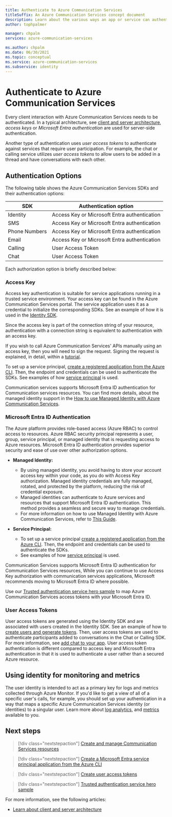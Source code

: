 ```yaml
---
title: Authenticate to Azure Communication Services
titleSuffix: An Azure Communication Services concept document
description: Learn about the various ways an app or service can authenticate to Communication Services.
author: tophpalmer

manager: chpalm
services: azure-communication-services

ms.author: chpalm
ms.date: 06/30/2021
ms.topic: conceptual
ms.service: azure-communication-services
ms.subservice: identity
---
```


# Authenticate to Azure Communication Services

Every client interaction with Azure Communication Services needs to be authenticated. In a typical architecture, see [client and server architecture](./client-and-server-architecture.md), *access keys* or *Microsoft Entra authentication* are used for server-side authentication.

Another type of authentication uses *user access tokens* to authenticate against services that require user participation. For example, the chat or calling service utilizes *user access tokens* to allow users to be added in a thread and have conversations with each other.

## Authentication Options

The following table shows the Azure Communication Services SDKs and their authentication options:

| SDK    | Authentication option                               |
| ----------------- | ----------------------------------------------------|
| Identity          | Access Key or Microsoft Entra authentication               |
| SMS               | Access Key or Microsoft Entra authentication               |
| Phone Numbers     | Access Key or Microsoft Entra authentication               |
| Email             | Access Key or Microsoft Entra authentication               |
| Calling           | User Access Token                                   |
| Chat              | User Access Token                                   |

Each authorization option is briefly described below:

### Access Key

Access key authentication is suitable for service applications running in a trusted service environment. Your access key can be found in the Azure Communication Services portal. The service application uses it as a credential to initialize the corresponding SDKs. See an example of how it is used in the [Identity SDK](../quickstarts/identity/access-tokens.md). 

Since the access key is part of the connection string of your resource, authentication with a connection string is equivalent to authentication with an access key.

If you wish to call Azure Communication Services' APIs manually using an access key, then you will need to sign the request. Signing the request is explained, in detail, within a [tutorial](../tutorials/hmac-header-tutorial.md).

<a name='azure-ad-authentication'></a>



To set up a service principal, [create a registered application from the Azure CLI](../quickstarts/identity/service-principal.md?pivots=platform-azcli). Then, the endpoint and credentials can be used to authenticate the SDKs. See examples of how [service principal](../quickstarts/identity/service-principal.md) is used.

Communication services supports Microsoft Entra ID authentication for Communication services resources. You can find more details, about the managed identity support in the [How to use Managed Identity with Azure Communication Services](/azure/communication-services/how-tos/managed-identity).





### Microsoft Entra ID Authentication

The Azure platform provides role-based access (Azure RBAC) to control access to resources. Azure RBAC security principal represents a user, group, service principal, or managed identity that is requesting access to Azure resources. Microsoft Entra ID authentication provides superior security and ease of use over other authorization options.

- **Managed Identity:**
  - By using managed identity, you avoid having to store your account access key within your code, as you do with Access Key authorization. Managed identity credentials are fully managed, rotated, and protected by the platform, reducing the risk of credential exposure.
  - Managed identities can authenticate to Azure services and resources that support Microsoft Entra ID authentication. This method provides a seamless and secure way to manage credentials.
  - For more information on how to use Managed Identity with Azure Communication Services, refer to [This Guide](/azure/communication-services/how-tos/managed-identity). 
  
  

- **Service Principal:**
  - To set up a service principal [create a registered application from the Azure CLI](../quickstarts/identity/service-principal.md?pivots=platform-azcli). Then, the endpoint and credentials can be used to authenticate the SDKs.
  - See examples of how [service principal](../quickstarts/identity/service-principal.md) is used.

Communication Services supports Microsoft Entra ID authentication for Communication Services resources, While you can continue to use Access Key authorization with communication services applications, Microsoft recommends moving to Microsoft Entra ID where possible.


Use our [Trusted authentication service hero sample](../samples/trusted-auth-sample.md) to map Azure Communication Services access tokens with your Microsoft Entra ID.

### User Access Tokens

User access tokens are generated using the Identity SDK and are associated with users created in the Identity SDK. See an example of how to [create users and generate tokens](../quickstarts/identity/access-tokens.md). Then, user access tokens are used to authenticate participants added to conversations in the Chat or Calling SDK. For more information, see [add chat to your app](../quickstarts/chat/get-started.md). User access token authentication is different compared to access key and Microsoft Entra authentication in that it is used to authenticate a user rather than a secured Azure resource.

## Using identity for monitoring and metrics

The user identity is intended to act as a primary key for logs and metrics collected through Azure Monitor. If you'd like to get a view of all of a specific user's calls, for example, you should set up your authentication in a way that maps a specific Azure Communication Services identity (or identities) to a singular user. Learn more about [log analytics](../concepts/analytics/query-call-logs.md), and [metrics](../concepts/authentication.md) available to you.

## Next steps

> [!div class="nextstepaction"]
> [Create and manage Communication Services resources](../quickstarts/create-communication-resource.md)

> [!div class="nextstepaction"]
> [Create a Microsoft Entra service principal application from the Azure CLI](../quickstarts/identity/service-principal.md?pivots=platform-azcli)

> [!div class="nextstepaction"]
> [Create user access tokens](../quickstarts/identity/access-tokens.md)

> [!div class="nextstepaction"]
> [Trusted authentication service hero sample](../samples/trusted-auth-sample.md)

For more information, see the following articles:
- [Learn about client and server architecture](../concepts/client-and-server-architecture.md)
